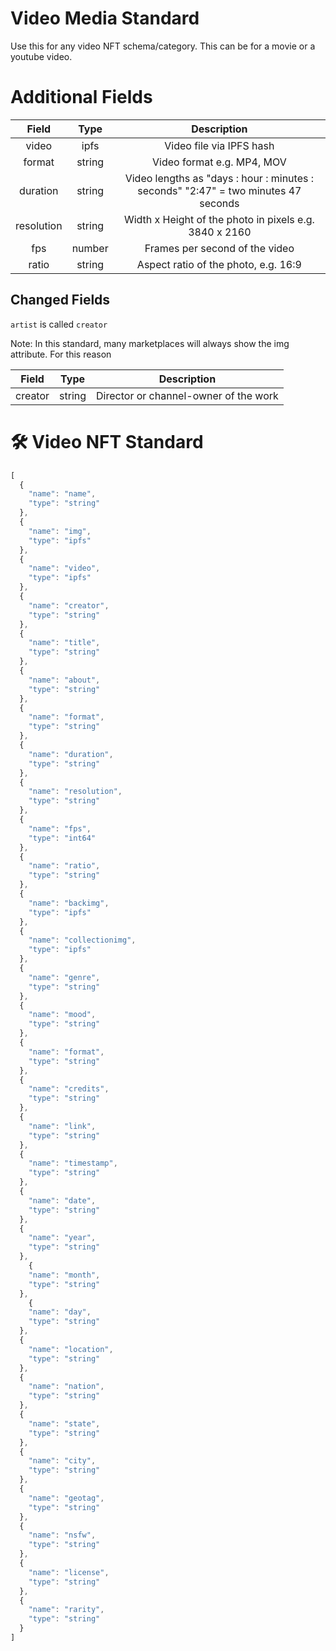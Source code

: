 # Video Media Standard
Use this for any video NFT schema/category. This can be for a movie or a youtube video. 

# Additional Fields 

| Field | Type | Description | 
| :----:  | :----: | :----: | 
| video | ipfs | Video file via IPFS hash | 
| format | string | Video format e.g. MP4, MOV | 
| duration | string | Video lengths as "days : hour : minutes : seconds" "2:47" = two minutes 47 seconds | 
| resolution | string | Width x Height of the photo in pixels e.g. 3840 x 2160 | 
| fps | number | Frames per second of the video | 
| ratio | string | Aspect ratio of the photo, e.g. 16:9 | 

## Changed Fields
`artist` is called `creator`

Note: In this standard, many marketplaces will always show the img attribute. For this reason

| Field | Type | Description |
| :----:  | :----: | :----: |  
| creator | string | Director or channel-owner of the work |  



# 🛠 Video NFT Standard 
```javascript
[
  {
    "name": "name",
    "type": "string"
  },
  {
    "name": "img", 
    "type": "ipfs"
  },
  {
    "name": "video", 
    "type": "ipfs"
  },
  {          
    "name": "creator", 
    "type": "string"
  },
  {
    "name": "title",
    "type": "string"
  },
  {
    "name": "about",
    "type": "string"
  },
  {
    "name": "format",
    "type": "string"
  },
  {
    "name": "duration",
    "type": "string"
  },
  {
    "name": "resolution",
    "type": "string"
  },
  {
    "name": "fps",
    "type": "int64"
  },
  {
    "name": "ratio",
    "type": "string"
  },
  {
    "name": "backimg",
    "type": "ipfs"
  },
  {
    "name": "collectionimg",
    "type": "ipfs"
  },
  {
    "name": "genre",
    "type": "string"
  },
  {
    "name": "mood",
    "type": "string"
  },
  {
    "name": "format",
    "type": "string"
  },
  {
    "name": "credits",
    "type": "string"
  },
  {
    "name": "link",
    "type": "string"
  },
  {
    "name": "timestamp",
    "type": "string"
  },
  {
    "name": "date",
    "type": "string"
  },
  {
    "name": "year",
    "type": "string"
  },
    {
    "name": "month",
    "type": "string"
  },
    {
    "name": "day",
    "type": "string"
  },
  {
    "name": "location",
    "type": "string"
  },
  {
    "name": "nation",
    "type": "string"
  },
  {
    "name": "state",
    "type": "string"
  },
  {
    "name": "city",
    "type": "string"
  },
  {
    "name": "geotag",
    "type": "string"
  },
  {
    "name": "nsfw",
    "type": "string"
  },
  {
    "name": "license",
    "type": "string"
  },
  {
    "name": "rarity",
    "type": "string"
  }
]
```